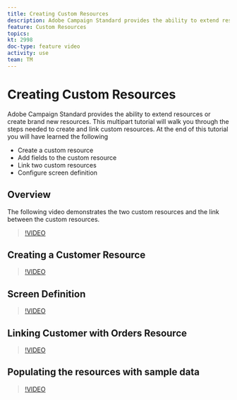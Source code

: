 ```yaml
---
title: Creating Custom Resources
description: Adobe Campaign Standard provides the ability to extend resources or create brand new resources. This multipart tutorial will walk you through the steps needed to create and link custom resources.
feature: Custom Resources
topics: 
kt: 2998
doc-type: feature video
activity: use
team: TM
---
```


# Creating Custom Resources​

Adobe Campaign Standard provides the ability to extend resources or create brand new resources. This multipart tutorial will walk you through the steps needed to create and link custom resources. At the end of this tutorial you will have learned the following​

* Create a custom resource
* Add fields to the custom resource
* Link two custom resources
* Configure screen definition

## Overview

The following video demonstrates the two custom resources and the link between the custom resources.​
>[!VIDEO](https://video.tv.adobe.com/v/27715?quality=9)

## Creating a Customer Resource

>[!VIDEO](https://video.tv.adobe.com/v/27716?quality=9)

## Screen Definition

>[!VIDEO](https://video.tv.adobe.com/v/27713?quality=9)

## Linking Customer with Orders Resource

>[!VIDEO](https://video.tv.adobe.com/v/27712?quality=9)

## Populating the resources with sample data

>[!VIDEO](https://video.tv.adobe.com/v/27714?quality=9)
